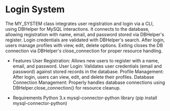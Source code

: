 # Login System

The MY_SYSTEM class integrates user registration and login via a CLI, using DBHelper for MySQL interactions. It connects to the database, allowing registration with name, email, and password stored via DBHelper's register. Login credentials are validated with DBHelper's search. After login, users manage profiles with view, edit, delete options. Exiting closes the DB connection via DBHelper's close_connection for proper resource handling.

- Features
User Registration: Allows new users to register with a name, email, and password.
User Login: Validates user credentials (email and password) against stored records in the database.
Profile Management: After login, users can view, edit, and delete their profiles.
Database Connection Management: Properly handles database connections using DBHelper.close_connection() for resource cleanup.

- Requirements
Python 3.x
mysql-connector-python library (pip install mysql-connector-python)
